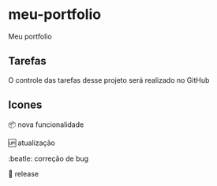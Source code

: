 # meu-portfolio

Meu portfolio

## Tarefas

O controle das tarefas desse projeto será realizado no GitHub

## Icones

:package: nova funcionalidade

:up: atualização

:beatle: correção de bug

:checkered_flag: release
